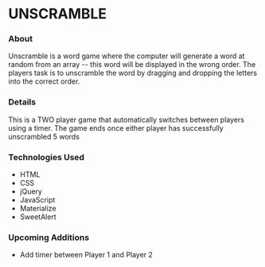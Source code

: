 # UNSCRAMBLE 
### About
Unscramble is a word game where the computer will generate a word at random from an array -- this word will be displayed in the wrong order. The players task is to unscramble the word by dragging and dropping the letters into the correct order.

### Details
This is a TWO player game that automatically switches between players using a timer.
The game ends once either player has successfully unscrambled 5 words

### Technologies Used
* HTML
* CSS
* jQuery
* JavaScript
* Materialize 
* SweetAlert


### Upcoming Additions
* Add timer between Player 1 and Player 2


